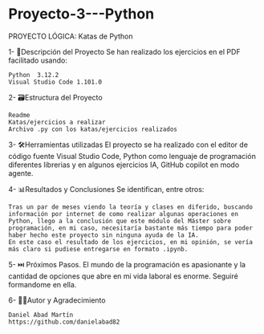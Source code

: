 # Proyecto-3---Python
PROYECTO LÓGICA: Katas de Python

1- 📒Descripción del Proyecto Se han realizado los ejercicios en el PDF facilitado usando:

    Python  3.12.2
    Visual Studio Code 1.101.0
        
2- 🗃️Estructura del Proyecto

    Readme
    Katas/ejercicios a realizar
    Archivo .py con los katas/ejercicios realizados

3- 🛠️Herramientas utilizadas 
El proyecto se ha realizado con el editor de código fuente Visual Studio Code, Python como lenguaje de programación diferentes librerias y en algunos ejercicios IA, GitHub copilot en modo agente.

4- 📊Resultados y Conclusiones Se identifican, entre otros:

    Tras un par de meses viendo la teoría y clases en diferido, buscando información por internet de como realizar algunas operaciones en Python, llego a la conclusión que este módulo del Máster sobre programación, en mi caso, necesitaría bastante más tiempo para poder haber hecho este proyecto sin ninguna ayuda de la IA.
    En este caso el resultado de los ejercicios, en mi opinión, se vería más claro si pudiese entregarse en formato .ipynb.

5- ⏭️ Próximos Pasos. 
El mundo de la programación es apasionante y la cantidad de opciones que abre en mi vida laboral es enorme. Seguiré formandome en ella.

6- ✍🏼Autor y Agradecimiento

    Daniel Abad Martín
    https://github.com/danielabad82

